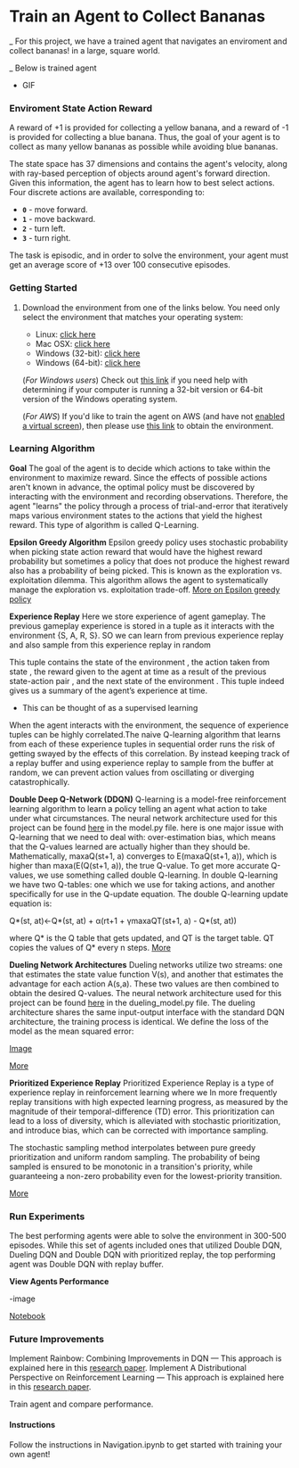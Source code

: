 # Train an Agent to Collect Bananas

_ For this project, we have a trained agent that navigates an enviroment and collect bananas! in a large, square world.

_ Below is trained agent

- GIF


### Enviroment State  Action Reward
A reward of +1 is provided for collecting a yellow banana, and a reward of -1 is provided for collecting a blue banana.  Thus, the goal of your agent is to collect as many yellow bananas as possible while avoiding blue bananas.  

The state space has 37 dimensions and contains the agent's velocity, along with ray-based perception of objects around agent's forward direction.  Given this information, the agent has to learn how to best select actions.  Four discrete actions are available, corresponding to:
- **`0`** - move forward.
- **`1`** - move backward.
- **`2`** - turn left.
- **`3`** - turn right.

The task is episodic, and in order to solve the environment, your agent must get an average score of +13 over 100 consecutive episodes.


### Getting Started

1. Download the environment from one of the links below.  You need only select the environment that matches your operating system:
    - Linux: [click here](https://s3-us-west-1.amazonaws.com/udacity-drlnd/P1/Banana/Banana_Linux.zip)
    - Mac OSX: [click here](https://s3-us-west-1.amazonaws.com/udacity-drlnd/P1/Banana/Banana.app.zip)
    - Windows (32-bit): [click here](https://s3-us-west-1.amazonaws.com/udacity-drlnd/P1/Banana/Banana_Windows_x86.zip)
    - Windows (64-bit): [click here](https://s3-us-west-1.amazonaws.com/udacity-drlnd/P1/Banana/Banana_Windows_x86_64.zip)
    
    (_For Windows users_) Check out [this link](https://support.microsoft.com/en-us/help/827218/how-to-determine-whether-a-computer-is-running-a-32-bit-version-or-64) if you need help with determining if your computer is running a 32-bit version or 64-bit version of the Windows operating system.

    (_For AWS_) If you'd like to train the agent on AWS (and have not [enabled a virtual screen](https://github.com/Unity-Technologies/ml-agents/blob/master/docs/Training-on-Amazon-Web-Service.md)), then please use [this link](https://s3-us-west-1.amazonaws.com/udacity-drlnd/P1/Banana/Banana_Linux_NoVis.zip) to obtain the environment.
    
    

### Learning Algorithm
**Goal**
The goal of the agent is to decide which actions to take within the environment to maximize reward. Since the effects of possible actions aren't known in advance, the optimal policy must be discovered by interacting with the environment and recording observations. Therefore, the agent "learns" the policy through a process of trial-and-error that iteratively maps various environment states to the actions that yield the highest reward. This type of algorithm is called Q-Learning.


**Epsilon Greedy Algorithm**
Epsilon greedy policy uses stochastic probability when picking state action reward that would have the highest reward probability but sometimes a policy that does not produce the highest reward also has a probability of being picked. This is known as the exploration vs. exploitation dilemma. This algorithm allows the agent to systematically manage the exploration vs. exploitation trade-off. [More on Epsilon greedy policy](https://medium.com/analytics-vidhya/the-epsilon-greedy-algorithm-for-reinforcement-learning-5fe6f96dc870)


**Experience Replay**
Here we store experience of agent gameplay. The previous gameplay experience is stored in a tuple as it interacts with the environment {S, A, R, S}. SO we can learn from previous experience replay and also sample from this experience replay in random

This tuple contains the state of the environment , the action  taken from state , the reward  given to the agent at time  as a result of the previous state-action pair , and the next state of the environment . This tuple indeed gives us a summary of the agent’s experience at time.

- This can be thought of as a supervised learning 

When the agent interacts with the environment, the sequence of experience tuples can be highly correlated.The naive Q-learning algorithm that learns from each of these experience tuples in sequential order runs the risk of getting swayed by the effects of this correlation. By instead keeping track of a replay buffer and using experience replay to sample from the buffer at random, we can prevent action values from 
oscillating or diverging catastrophically.



**Double Deep Q-Network (DDQN)**
Q-learning is a model-free reinforcement learning algorithm to learn a policy telling an agent what action to take under what circumstances. The neural network architecture used for this project can be found [here](link) in the model.py file. here is one major issue with Q-learning that we need to deal with: over-estimation bias, which means that the Q-values learned are actually higher than they should be. Mathematically, maxaQ(st+1, a) converges to E(maxaQ(st+1, a)), which is higher than maxa(E(Q(st+1, a)), the true Q-value. To get more accurate Q-values, we use something called double Q-learning. In double Q-learning we have two Q-tables: one which we use for taking actions, and another specifically for use in the Q-update equation. The double Q-learning update equation is:

Q*(st, at)←Q*(st, at) + α(rt+1 + γmaxaQT(st+1, a) - Q*(st, at))

where Q* is the Q table that gets updated, and QT is the target table. QT copies the values of Q* every n steps.
[More](https://arxiv.org/abs/1509.06461)


**Dueling Network Architectures**
Dueling networks utilize two streams: one that estimates the state value function V(s), and another that estimates the advantage for each action A(s,a). These two values are then combined to obtain the desired Q-values. The neural network architecture used for this project can be found [here](link) in the dueling_model.py file. The dueling architecture shares the same input-output interface with the standard DQN architecture, the training process is identical. We define the loss of the model as the mean squared error:


[Image]()

[More](https://arxiv.org/abs/1511.06581)



**Prioritized Experience Replay**
Prioritized Experience Replay is a type of experience replay in reinforcement learning where we In more frequently replay transitions with high expected learning progress, as measured by the magnitude of their temporal-difference (TD) error. This prioritization can lead to a loss of diversity, which is alleviated with stochastic prioritization, and introduce bias, which can be corrected with importance sampling.

The stochastic sampling method interpolates between pure greedy prioritization and uniform random sampling. The probability of being sampled is ensured to be monotonic in a transition's priority, while guaranteeing a non-zero probability even for the lowest-priority transition. 

[More](https://arxiv.org/abs/1511.05952)




### Run Experiments
The best performing agents were able to solve the environment in 300-500 episodes. While this set of agents included ones that utilized Double DQN, Dueling DQN and Double DQN with prioritized replay, the top performing agent was Double DQN with replay buffer.

**View Agents Performance**

-image

[Notebook]()


### Future Improvements
Implement Rainbow: Combining Improvements in DQN — This approach is explained here in this [research paper](). 
Implement A Distributional Perspective on Reinforcement Learning  — This approach is explained here in this [research paper](). 

Train agent and compare performance.


#### Instructions
Follow the instructions in Navigation.ipynb to get started with training your own agent!